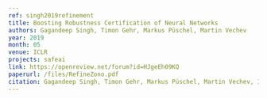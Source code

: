 ```yaml
---
ref: singh2019refinement
title: Boosting Robustness Certification of Neural Networks
authors: Gagandeep Singh, Timon Gehr, Markus Püschel, Martin Vechev
year: 2019
month: 05
venue: ICLR
projects: safeai
link: https://openreview.net/forum?id=HJgeEh09KQ
paperurl: /files/RefineZono.pdf
citation: Gagandeep Singh, Timon Gehr, Markus Püschel, Martin Vechev, ICLR 2019.
---
```

